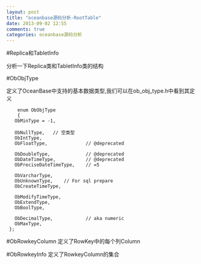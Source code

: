 ```yaml
---
layout: post
title: "oceanbase源码分析-RootTable"
date: 2013-09-02 12:55
comments: true
categories: oceanbase源码分析
---
```


#Replica和TabletInfo

分析一下Replica类和TabletInfo类的结构

#ObObjType
	
定义了OceanBase中支持的基本数据类型,我们可以在ob_obj_type.h中看到其定义

		enum ObObjType
		{
       ObMinType = -1,
 
       ObNullType,   // 空类型
       ObIntType,
       ObFloatType,              // @deprecated
 
       ObDoubleType,             // @deprecated
       ObDateTimeType,           // @deprecated
       ObPreciseDateTimeType,    // =5
 
       ObVarcharType,
       ObUnknownType,    // For sql prepare
       ObCreateTimeType,
 
       ObModifyTimeType,
       ObExtendType,
       ObBoolType,
 
       ObDecimalType,            // aka numeric
       ObMaxType,
     };



#ObRowkeyColumn
定义了RowKey中的每个列Column


#ObRowkeyInfo
定义了RowkeyColumn的集合

